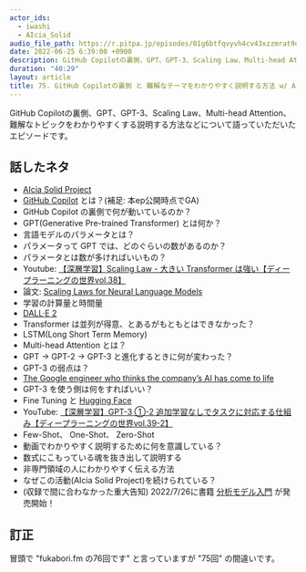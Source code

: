 ```yaml
---
actor_ids:
  - iwashi
  - AIcia_Solid
audio_file_path: https://r.pitpa.jp/episodes/01g6btfqvyvh4cv43xzzmrat9q.mp3
date: 2022-06-25 6:39:00 +0900
description: GitHub Copilotの裏側、GPT、GPT-3、Scaling Law、Multi-head Attention、難解なトピックをわかりやすくする説明する方法などについて語っていただいたエピソードです。
duration: "40:29"
layout: article
title: 75. GitHub Copilotの裏側 と 難解なテーマをわかりやすく説明する方法 w/ AIcia_Solid
---
```


GitHub Copilotの裏側、GPT、GPT-3、Scaling Law、Multi-head Attention、難解なトピックをわかりやすくする説明する方法などについて語っていただいたエピソードです。

## 話したネタ

- [AIcia Solid Project](https://www.youtube.com/channel/UC2lJYodMaAfFeFQrGUwhlaQ/featured)
- [GitHub Copilot](https://github.com/features/copilot/) とは？(補足: 本ep公開時点でGA)
- GitHub Copilot の裏側で何が動いているのか？
- GPT(Generative Pre-trained Transformer) とは何か？
- 言語モデルのパラメータとは？
- パラメータって GPT では、どのぐらいの数があるのか？
- パラメータとは数が多ければいいもの？
- Youtube: [【深層学習】Scaling Law - 大きい Transformer は強い【ディープラーニングの世界vol.38】](https://www.youtube.com/watch?v=n1QYofU3_hY)
- 論文: [Scaling Laws for Neural Language Models](https://arxiv.org/abs/2001.08361)
- 学習の計算量と時間量
- [DALL·E 2](https://openai.com/dall-e-2/)
- Transformer は並列が得意、とあるがもともとはできなかった？
- LSTM(Long Short Term Memory)
- Multi-head Attention とは？
- GPT -> GPT-2 -> GPT-3 と進化するときに何が変わった？
- GPT-3 の弱点は？
- [The Google engineer who thinks the company’s AI has come to life](https://www.washingtonpost.com/technology/2022/06/11/google-ai-lamda-blake-lemoine/)
- GPT-3 を使う側は何をすればいい？
- Fine Tuning と [Hugging Face](https://huggingface.co/)
- YouTube: [【深層学習】GPT-3 ①-2 追加学習なしでタスクに対応する仕組み【ディープラーニングの世界vol.39-2】](https://www.youtube.com/watch?v=hMQG-oF9pgw)
- Few-Shot、 One-Shot、 Zero-Shot
- 動画でわかりやすく説明するために何を意識している？
- 数式にこもっている魂を抜き出して説明する
- 非専門領域の人にわかりやすく伝える方法
- なぜこの活動(AIcia Solid Project)を続けられている？
- (収録で間に合わなかった重大告知) 2022/7/26に書籍 [分析モデル入門](https://amzn.to/3yhE4YI) が発売開始！

## 訂正

冒頭で "fukabori.fm の76回です" と言っていますが "75回" の間違いです。
